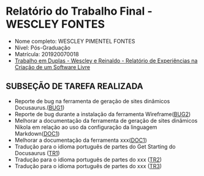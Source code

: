 # Relatório do Trabalho Final - WESCLEY FONTES

* Nome completo: WESCLEY PIMENTEL FONTES
* Nível: Pós-Graduação
* Matrícula: 201920070018
* [Trabalho em Duplas - Wescley e Reinaldo - Relatório de Experiências na Criação de um Software Livre](https://docs.google.com/document/d/1-gKaedO37KwaNecqbjTn_oSSuCYnOjZPEI8QJtJ_0aY/edit?usp=sharing)

## SUBSEÇÃO DE TAREFA REALIZADA

* Reporte de bug na ferramenta de geração de sites dinâmicos Docusaurus.([BUG1](https://github.com/facebook/docusaurus/issues/1620))
* Reporte de bug durante a instalação da ferramenta Wireframe([BUG2](https://github.com/agauniyal/wireframe/issues/32))
* Melhorar a documentação da ferramenta de geração de sites dinâmicos Nikola em relação ao uso da configuração da linguagem Markdown([DOC1](https://github.com/getnikola/nikola/issues/3268))
* Melhorar a documentação da ferramenta xxx([DOC1]())
* Tradução para o idioma português de partes do Get Starting do Docusaurus ([TR1](https://crowdin.com/translate/docusaurus/2499/en-ptbr))
* Tradução para o idioma português de partes do xxx ([TR2]())
* Tradução para o idioma português de partes do xxx ([TR3]())
